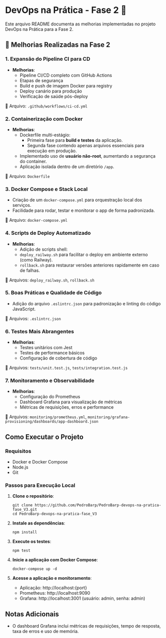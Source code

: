 # DevOps na Prática - Fase 2 🚀

Este arquivo README documenta as melhorias implementadas no projeto DevOps na Prática para a Fase 2.

## 🔧 Melhorias Realizadas na Fase 2

### 1. Expansão do Pipeline CI para CD

- **Melhorias**:
  - Pipeline CI/CD completo com GitHub Actions
  - Etapas de segurança 
  - Build e push de imagem Docker para registry
  - Deploy canário para produção
  - Verificação de saúde pós-deploy

📂 Arquivo: `.github/workflows/ci-cd.yml`

### 2. Containerização com Docker

- **Melhorias**:
  - Dockerfile multi-estágio:
     - Primeira fase para **build e testes** da aplicação.
     - Segunda fase contendo apenas arquivos essenciais para execução em produção.
  - Implementado uso de **usuário não-root**, aumentando a segurança do container.
  - Aplicação isolada dentro de um diretório `/app`.

📂 Arquivo: `Dockerfile`

### 3. Docker Compose e Stack Local

- Criação de um `docker-compose.yml` para orquestração local dos serviços.
- Facilidade para rodar, testar e monitorar o app de forma padronizada.

📂 Arquivo: `docker-compose.yml`

### 4. Scripts de Deploy Automatizado

- **Melhorias**:
  - Adição de scripts shell:
  - `deploy_railway.sh` para facilitar o deploy em ambiente externo (como Railway).
  - `rollback.sh` para restaurar versões anteriores rapidamente em caso de falhas.

📂 Arquivos: `deploy_railway.sh`, `rollback.sh`

### 5. Boas Práticas e Qualidade de Código

- Adição do arquivo `.eslintrc.json` para padronização e linting do código JavaScript.

📂 Arquivos: `.eslintrc.json`

### 6. Testes Mais Abrangentes

- **Melhorias**:
  - Testes unitários com Jest
  - Testes de performance básicos
  - Configuração de cobertura de código

📂 Arquivos: `tests/unit.test.js`, `tests/integration.test.js`

### 7. Monitoramento e Observabilidade

- **Melhorias**:
  - Configuração do Prometheus
  - Dashboard Grafana para visualização de métricas
  - Métricas de requisições, erros e performance

📂 Arquivos: `monitoring/prometheus.yml`, `monitoring/grafana-provisioning/dashboards/app-dashboard.json`


## Como Executar o Projeto

### Requisitos

- Docker e Docker Compose
- Node.js 
- Git

### Passos para Execução Local

1. **Clone o repositório**:
   ```
   git clone https://github.com/PedroBarp/PedroBarp-devops-na-pratica-fase_V3.git
   cd PedroBarp-devops-na-pratica-fase_V3
   ```

2. **Instale as dependências**:
   ```
   npm install
   ```

3. **Execute os testes**:
   ```
   npm test
   ```

4. **Inicie a aplicação com Docker Compose**:
   ```
   docker-compose up -d
   ```

5. **Acesse a aplicação e monitoramento**:
   - Aplicação: http://localhost:{port}
   - Prometheus: http://localhost:9090
   - Grafana: http://localhost:3001 (usuário: admin, senha: admin)

## Notas Adicionais

- O dashboard Grafana inclui métricas de requisições, tempo de resposta, taxa de erros e uso de memória.

